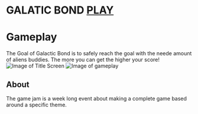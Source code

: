 # GALATIC BOND [PLAY](https://aurmorgamedev.itch.io/galatic-bond)

# Gameplay

The Goal of Galactic Bond is to safely reach the goal with the neede amount of aliens buddies. The more you can get the higher your score!
![Image of Title Screen](https://i.imgur.com/t759171.jpg)
![Image of gameplay](https://i.imgur.com/V9m7gtE.jpg)

## About

The game jam is a week long event about making a complete game based around a specific theme.
